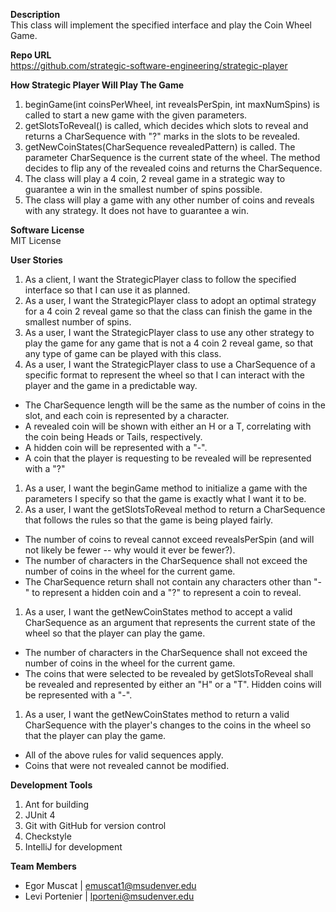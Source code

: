 **Description** <br />
This class will implement the specified interface and play the Coin Wheel Game.

**Repo URL** <br />
https://github.com/strategic-software-engineering/strategic-player

**How Strategic Player Will Play The Game** <br />
1. beginGame(int coinsPerWheel, int revealsPerSpin, int maxNumSpins) is called to start a new game with the given parameters.
1. getSlotsToReveal() is called, which decides which slots to reveal and returns a CharSequence with "?" marks in the slots to be revealed.
1. getNewCoinStates(CharSequence revealedPattern) is called. The parameter CharSequence is the current state of the wheel. The method decides to flip any of the revealed coins and returns the CharSequence.
1. The class will play a 4 coin, 2 reveal game in a strategic way to guarantee a win in the smallest number of spins possible.
1. The class will play a game with any other number of coins and reveals with any strategy. It does not have to guarantee a win.

**Software License** <br />
MIT License

**User Stories** <br />
1. As a client, I want the StrategicPlayer class to follow the specified interface so that I can use it as planned.
1. As a user, I want the StrategicPlayer class to adopt an optimal strategy for a 4 coin 2 reveal game so that the class can finish the game in the smallest number of spins.
1. As a user, I want the StrategicPlayer class to use any other strategy to play the game for any game that is not a 4 coin 2 reveal game, so that any type of game can be played with this class.
1. As a user, I want the StrategicPlayer class to use a CharSequence of a specific format to represent the wheel so that I can interact with the player and the game in a predictable way.
  * The CharSequence length will be the same as the number of coins in the slot, and each coin is represented by a character.
  * A revealed coin will be shown with either an H or a T, correlating with the coin being Heads or Tails, respectively.
  * A hidden coin will be represented with a "-".
  * A coin that the player is requesting to be revealed will be represented with a "?"
1. As a user, I want the beginGame method to initialize a game with the parameters I specify so that the game is exactly what I want it to be.
1. As a user, I want the getSlotsToReveal method to return a CharSequence that follows the rules so that the game is being played fairly.
  * The number of coins to reveal cannot exceed revealsPerSpin (and will not likely be fewer -- why would it ever be fewer?).
  * The number of characters in the CharSequence shall not exceed the number of coins in the wheel for the current game.
  * The CharSequence return shall not contain any characters other than "-" to represent a hidden coin and a "?" to represent a coin to reveal.
1. As a user, I want the getNewCoinStates method to accept a valid CharSequence as an argument that represents the current state of the wheel so that the player can play the game.
  * The number of characters in the CharSequence shall not exceed the number of coins in the wheel for the current game.
  * The coins that were selected to be revealed by getSlotsToReveal shall be revealed and represented by either an "H" or a "T". Hidden coins will be represented with a "-".
1. As a user, I want the getNewCoinStates method to return a valid CharSequence with the player's changes to the coins in the wheel so that the player can play the game.
  * All of the above rules for valid sequences apply.
  * Coins that were not revealed cannot be modified.

**Development Tools** <br />
1. Ant for building
1. JUnit 4
1. Git with GitHub for version control
1. Checkstyle
1. IntelliJ for development

**Team Members** <br />
- Egor Muscat | emuscat1@msudenver.edu
- Levi Portenier | lporteni@msudenver.edu
